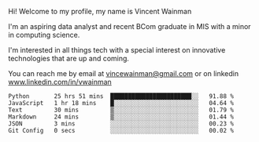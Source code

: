 Hi! Welcome to my profile, my name is Vincent Wainman

I'm an aspiring data analyst and recent BCom graduate in MIS with a minor in computing science. 

I'm interested in all things tech with a special interest on innovative technologies that are up and coming.

You can reach me by email at vincewainman@gmail.com or on linkedin www.linkedin.com/in/vwainman

<!--START_SECTION:waka-->

```text
Python       25 hrs 51 mins  ███████████████████████░░   91.88 %
JavaScript   1 hr 18 mins    █░░░░░░░░░░░░░░░░░░░░░░░░   04.64 %
Text         30 mins         ▒░░░░░░░░░░░░░░░░░░░░░░░░   01.79 %
Markdown     24 mins         ▒░░░░░░░░░░░░░░░░░░░░░░░░   01.44 %
JSON         3 mins          ░░░░░░░░░░░░░░░░░░░░░░░░░   00.23 %
Git Config   0 secs          ░░░░░░░░░░░░░░░░░░░░░░░░░   00.02 %
```

<!--END_SECTION:waka-->
